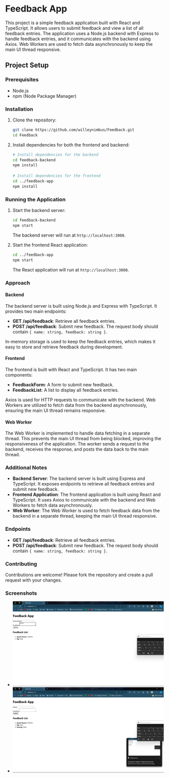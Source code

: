 # Feedback App

This project is a simple feedback application built with React and TypeScript. It allows users to submit feedback and view a list of all feedback entries. The application uses a Node.js backend with Express to handle feedback entries, and it communicates with the backend using Axios. Web Workers are used to fetch data asynchronously to keep the main UI thread responsive.

## Project Setup

### Prerequisites

- Node.js
- npm (Node Package Manager)

### Installation

1. Clone the repository:

   ```bash
   git clone https://github.com/willeynimbus/Feedback.git
   cd Feedback
   ```

2. Install dependencies for both the frontend and backend:

   ```bash
   # Install dependencies for the backend
   cd feedback-backend
   npm install

   # Install dependencies for the frontend
   cd ../feedback-app
   npm install
   ```

### Running the Application

1. Start the backend server:

   ```bash
   cd feedback-backend
   npm start
   ```

   The backend server will run at `http://localhost:3000`.

2. Start the frontend React application:

   ```bash
   cd ../feedback-app
   npm start
   ```

   The React application will run at `http://localhost:3000`.

### Approach

#### Backend

The backend server is built using Node.js and Express with TypeScript. It provides two main endpoints:

- **GET /api/feedback**: Retrieve all feedback entries.
- **POST /api/feedback**: Submit new feedback. The request body should contain `{ name: string, feedback: string }`.

In-memory storage is used to keep the feedback entries, which makes it easy to store and retrieve feedback during development.

#### Frontend

The frontend is built with React and TypeScript. It has two main components:

- **FeedbackForm**: A form to submit new feedback.
- **FeedbackList**: A list to display all feedback entries.

Axios is used for HTTP requests to communicate with the backend. Web Workers are utilized to fetch data from the backend asynchronously, ensuring the main UI thread remains responsive.

#### Web Worker

The Web Worker is implemented to handle data fetching in a separate thread. This prevents the main UI thread from being blocked, improving the responsiveness of the application. The worker sends a request to the backend, receives the response, and posts the data back to the main thread.

### Additional Notes

- **Backend Server**: The backend server is built using Express and TypeScript. It exposes endpoints to retrieve all feedback entries and submit new feedback.
- **Frontend Application**: The frontend application is built using React and TypeScript. It uses Axios to communicate with the backend and Web Workers to fetch data asynchronously.
- **Web Worker**: The Web Worker is used to fetch feedback data from the backend in a separate thread, keeping the main UI thread responsive.

### Endpoints

- **GET /api/feedback**: Retrieve all feedback entries.
- **POST /api/feedback**: Submit new feedback. The request body should contain `{ name: string, feedback: string }`.

### Contributing

Contributions are welcome! Please fork the repository and create a pull request with your changes.

### Screenshots

- ![alt text](<Screenshot 2024-06-12 182827.png>)
- ![alt text](<Screenshot 2024-06-12 182835.png>)
